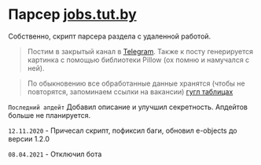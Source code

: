 # Парсер [jobs.tut.by](https://jobs.tut.by)
Собственно, скрипт парсера раздела с удаленной работой.
> Постим в закрытый канал в [Telegram](https://t.me/joinchat/AAAAAEva0IKegVo4DAXiHg).
> Также к посту генерируется картинка с помощью библиотеки Pillow (ох помню и намучался с ней).

> По обыкновению все обработанные данные хранятся (чтобы не повторятся, запоминаем ссылки на вакансии) [гугл таблицах](https://docs.google.com/spreadsheets/d/1X4WqwlY6c6LKrjwKHwwYcV8TSXVidLXA3pdA87gPPkg/edit?usp=sharing)

`Последний апдейт` Добавил описание и улучшил секретность. Апдейтов больше не планируется.

`12.11.2020` - Причесал скрипт, пофиксил баги, обновил e-objects до версии 1.2.0

`08.04.2021` - Отключил бота

